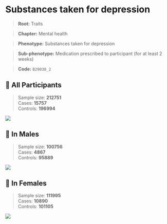 # Substances taken for depression
> **Root:** Traits  

> **Chapter:** Mental health  

> **Phenotype:** Substances taken for depression  

> **Sub-phenotype:** Medication prescribed to participant (for at least 2 weeks)  

> **Code:** `B29038_2`

## 🧪 All Participants  
> Sample size: **212751**  
> Cases: **15757**  
> Controls: **196994**
<img src="/Traits/Figures/ALL/B29038_2.png"/>
<CsvTable src="/Traits_Data/ALL/LG_B29038_2.csv" label="🔍 View full results" />

## 👨 In Males  
> Sample size: **100756**  
> Cases: **4867**  
> Controls: **95889**
<img src="/Traits/Figures/Male/B29038_2.png"/>
<CsvTable src="/Traits_Data/Male/LG_B29038_2.csv" label="🔍 View full results" />

## 👩 In Females  
> Sample size: **111995**  
> Cases: **10890**  
> Controls: **101105**
<img src="/Traits/Figures/Female/B29038_2.png"/>
<CsvTable src="/Traits_Data/Female/LG_B29038_2.csv" label="🔍 View full results" />
